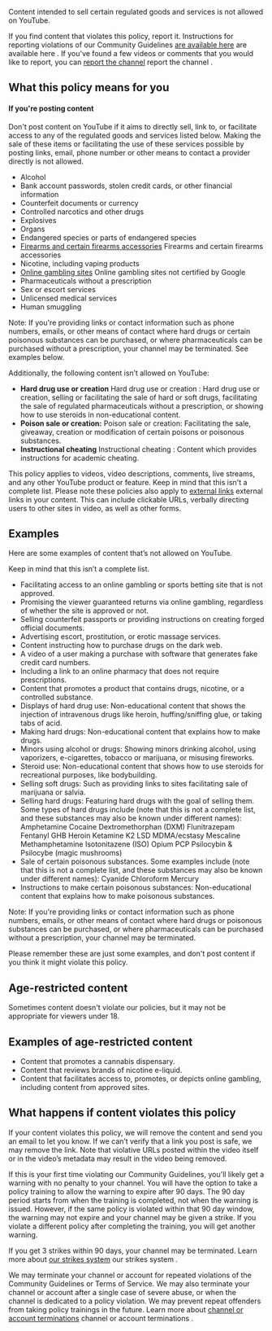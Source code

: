 Content intended to sell certain regulated goods and services is not allowed on YouTube.

If you find content that violates this policy, report it. Instructions for reporting violations of our Community Guidelines [are available here](/youtube/answer/2802027) are available here . If you've found a few videos or comments that you would like to report, you can [report the channel](/youtube/answer/2802027#report_channel) report the channel .

## What this policy means for you

#### If you're posting content

Don't post content on YouTube if it aims to directly sell, link to, or facilitate access to any of the regulated goods and services listed below. Making the sale of these items or facilitating the use of these services possible by posting links, email, phone number or other means to contact a provider directly is not allowed.

- Alcohol
- Bank account passwords, stolen credit cards, or other financial information
- Counterfeit documents or currency
- Controlled narcotics and other drugs
- Explosives
- Organs
- Endangered species or parts of endangered species
- [Firearms and certain firearms accessories](/youtube/answer/7667605) Firearms and certain firearms accessories
- Nicotine, including vaping products
- [Online gambling sites](/youtube/answer/9910779) Online gambling sites not certified by Google
- Pharmaceuticals without a prescription
- Sex or escort services
- Unlicensed medical services
- Human smuggling

Note: If you're providing links or contact information such as phone numbers, emails, or other means of contact where hard drugs or certain poisonous substances can be purchased, or where pharmaceuticals can be purchased without a prescription, your channel may be terminated. See examples below.

Additionally, the following content isn’t allowed on YouTube:

- **Hard drug use or creation** Hard drug use or creation : Hard drug use or creation, selling or facilitating the sale of hard or soft drugs, facilitating the sale of regulated pharmaceuticals without a prescription, or showing how to use steroids in non-educational content.
- **Poison sale or creation:** Poison sale or creation: Facilitating the sale, giveaway, creation or modification of certain poisons or poisonous substances.
- **Instructional cheating** Instructional cheating : Content which provides instructions for academic cheating.

This policy applies to videos, video descriptions, comments, live streams, and any other YouTube product or feature. Keep in mind that this isn't a complete list. Please note these policies also apply to [external links](/youtube/answer/9054257) external links in your content. This can include clickable URLs, verbally directing users to other sites in video, as well as other forms.

## Examples

Here are some examples of content that’s not allowed on YouTube.

Keep in mind that this isn’t a complete list.

- Facilitating access to an online gambling or sports betting site that is not approved.
- Promising the viewer guaranteed returns via online gambling, regardless of whether the site is approved or not.
- Selling counterfeit passports or providing instructions on creating forged official documents.
- Advertising escort, prostitution, or erotic massage services.
- Content instructing how to purchase drugs on the dark web.
- A video of a user making a purchase with software that generates fake credit card numbers.
- Including a link to an online pharmacy that does not require prescriptions.
- Content that promotes a product that contains drugs, nicotine, or a controlled substance.
- Displays of hard drug use: Non-educational content that shows the injection of intravenous drugs like heroin, huffing/sniffing glue, or taking tabs of acid.
- Making hard drugs: Non-educational content that explains how to make drugs.
- Minors using alcohol or drugs: Showing minors drinking alcohol, using vaporizers, e-cigarettes, tobacco or marijuana, or misusing fireworks.
- Steroid use: Non-educational content that shows how to use steroids for recreational purposes, like bodybuilding.
- Selling soft drugs: Such as providing links to sites facilitating sale of marijuana or salvia.
- Selling hard drugs: Featuring hard drugs with the goal of selling them. Some types of hard drugs include (note that this is not a complete list, and these substances may also be known under different names): Amphetamine Cocaine Dextromethorphan (DXM) Flunitrazepam Fentanyl GHB Heroin Ketamine K2 LSD MDMA/ecstasy Mescaline Methamphetamine Isotonitazene (ISO) Opium PCP Psilocybin & Psilocybe (magic mushrooms)
- Sale of certain poisonous substances. Some examples include (note that this is not a complete list, and these substances may also be known under different names): Cyanide Chloroform Mercury
- Instructions to make certain poisonous substances: Non-educational content that explains how to make poisonous substances.

Note: If you're providing links or contact information such as phone numbers, emails, or other means of contact where hard drugs or poisonous substances can be purchased, or where pharmaceuticals can be purchased without a prescription, your channel may be terminated.

Please remember these are just some examples, and don't post content if you think it might violate this policy.

## Age-restricted content

Sometimes content doesn't violate our policies, but it may not be appropriate for viewers under 18.

## Examples of age-restricted content

- Content that promotes a cannabis dispensary.
- Content that reviews brands of nicotine e-liquid.
- Content that facilitates access to, promotes, or depicts online gambling, including content from approved sites.

## What happens if content violates this policy

If your content violates this policy, we will remove the content and send you an email to let you know. If we can’t verify that a link you post is safe, we may remove the link. Note that violative URLs posted within the video itself or in the video’s metadata may result in the video being removed.

If this is your first time violating our Community Guidelines, you'll likely get a warning with no penalty to your channel. You will have the option to take a policy training to allow the warning to expire after 90 days. The 90 day period starts from when the training is completed, not when the warning is issued. However, if the same policy is violated within that 90 day window, the warning may not expire and your channel may be given a strike. If you violate a different policy after completing the training, you will get another warning.

If you get 3 strikes within 90 days, your channel may be terminated. Learn more about [our strikes system](/youtube/answer/2802032) our strikes system .

We may terminate your channel or account for repeated violations of the Community Guidelines or Terms of Service. We may also terminate your channel or account after a single case of severe abuse, or when the channel is dedicated to a policy violation. We may prevent repeat offenders from taking policy trainings in the future. Learn more about [channel or account terminations](/youtube/answer/2802168) channel or account terminations .